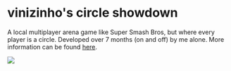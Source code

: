 # vinizinho's circle showdown
A local multiplayer arena game like Super Smash Bros, but where every player is a circle. Developed over 7 months (on and off) by me alone. More information can be found [here](https://vinizinho.itch.io/vinizinhos-circle-showdown).

![](https://img.itch.zone/aW1hZ2UvMTM2NjIzLzYyNjE5MS5wbmc=/original/bwnwPy.png)
